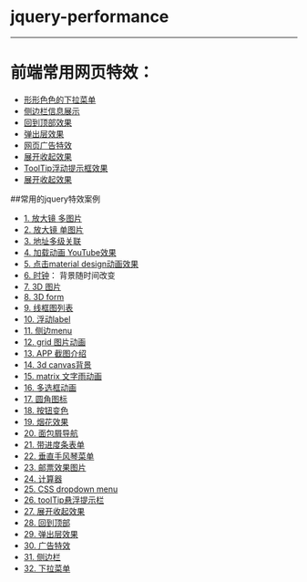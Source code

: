 # jquery-performance
------
# 前端常用网页特效：

+ [形形色色的下拉菜单]()
+ [侧边栏信息展示]()
+ [回到顶部效果]()
+ [弹出层效果]()
+ [网页广告特效]()
+ [展开收起效果]()
+ [ToolTip浮动提示框效果](NOTE/ToolTip.md)
+ [展开收起效果](NOTE/toggle.md)


##常用的jquery特效案例

+ [1. 放大镜 多图片](jqzoom)
+ [2. 放大镜 单图片](Zoom)
+ [3. 地址多级关联](placecheck) 
+ [4. 加载动画 YouTube效果](youtube-loadingbar)
+ [5. 点击material design动画效果](ripple-click-effect)
+ [6. 时钟](clock)： 背景随时间改变
+ [7. 3D 图片](3D-image)
+ [8. 3D form](3D-form)
+ [9. 线框图列表](wireframe)
+ [10. 浮动label](float-label)
+ [11. 侧边menu](off-canvas-menu)
+ [12. grid 图片动画](grid-animate)
+ [13. APP 截图介绍](3D-Mobile-App-Mockups)
+ [14. 3d canvas背景](3d-canvas-bg)
+ [15. matrix 文字雨动画](matrix-rain-animation)
+ [16. 多选框动画](checkbox-animate)
+ [17. 圆角图标](css3-squircles)
+ [18. 按钮变色](button-animate)
+ [19. 烟花效果](canvas-firework)
+ [20. 面包屑导航](css3-breadcumb-nav)
+ [21. 带进度条表单](form-with-progress-bar)
+ [22. 垂直手风琴菜单](vertical-accordion-menu)
+ [23. 邮票效果图片](stamp-image)
+ [24. 计算器](calculator)
+ [25. CSS dropdown menu](css-dropdown-menu)
+ [26. toolTip悬浮提示栏](toolTip)
+ [27. 展开收起效果](toggle)
+ [28. 回到顶部](gotoTop)
+ [29. 弹出层效果](modal)
+ [30. 广告特效](AD)
+ [31. 侧边栏](sidebar)
+ [32. 下拉菜单](dropdown)